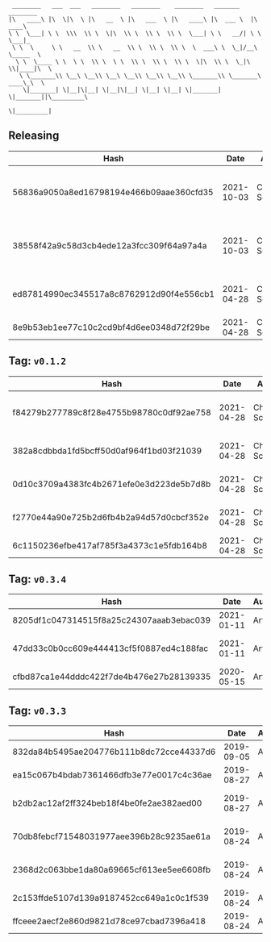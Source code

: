 ```
 ________   ___  ___   ________   ________    ________   _______    ________      
|\   ____\ |\  \|\  \ |\   __  \ |\   ___  \ |\   ____\ |\  ___ \  |\   ____\     
\ \  \___| \ \  \\\  \\ \  \|\  \\ \  \\ \  \\ \  \___| \ \   __/| \ \  \___|_    
 \ \  \     \ \   __  \\ \   __  \\ \  \\ \  \\ \  \  ___\ \  \_|/__\ \_____  \   
  \ \  \____ \ \  \ \  \\ \  \ \  \\ \  \\ \  \\ \  \|\  \\ \  \_|\ \\|____|\  \  
   \ \_______\\ \__\ \__\\ \__\ \__\\ \__\\ \__\\ \_______\\ \_______\ ____\_\  \ 
    \|_______| \|__|\|__| \|__|\|__| \|__| \|__| \|_______| \|_______||\_________\
                                                                      \|_________|
```

## Releasing
| Hash | Date | Author | Changes |
|------|------|--------|---------|
| 56836a9050a8ed16798194e466b09aae360cfd35 | 2021-10-03 | Chris Schubert | Updating namespaces to match folder structure |
| 38558f42a9c58d3cb4ede12a3fcc309f64a97a4a | 2021-10-03 | Chris Schubert | Organizing Appalachia packages for package management |
| ed87814990ec345517a8c8762912d90f4e556cb1 | 2021-04-28 | Chris Schubert | Reformatting code and adding meta files |
| 8e9b53eb1ee77c10c2cd9bf4d6ee0348d72f29be | 2021-04-28 | Chris Schubert | Updating template |


 ## Tag: `v0.1.2`
| Hash | Date | Author | Changes |
|------|------|--------|---------|
| f84279b277789c8f28e4755b98780c0df92ae758 | 2021-04-28 | Chris Schubert | Updating author names for consistency |
| 382a8cdbbda1fd5bcff50d0af964f1bd03f21039 | 2021-04-28 | Chris Schubert | Updating assembly definitions |
| 0d10c3709a4383fc4b2671efe0e3d223de5b7d8b | 2021-04-28 | Chris Schubert | Updating package author |
| f2770e44a90e725b2d6fb4b2a94d57d0cbcf352e | 2021-04-28 | Chris Schubert | Beginning modification tracking |
| 6c1150236efbe417af785f3a4373c1e5fdb164b8 | 2021-04-28 | Chris Schubert | Restructing project |


 ## Tag: `v0.3.4`
| Hash | Date | Author | Changes |
|------|------|--------|---------|
| 8205df1c047314515f8a25c24307aaab3ebac039 | 2021-01-11 | Artees | Updated dependencies |
| 47dd33c0b0cc609e444413cf5f0887ed4c188fac | 2021-01-11 | Artees | Changed the asmdef name to Artees.UnitySemVer.Tests |
| cfbd87ca1e44dddc422f7de4b476e27b28139335 | 2020-05-15 | Artees | Added the OpenUPM badge and instruction |


 ## Tag: `v0.3.3`
| Hash | Date | Author | Changes |
|------|------|--------|---------|
| 832da84b5495ae204776b111b8dc72cce44337d6 | 2019-09-05 | Artees | Updated README.md |
| ea15c067b4bdab7361466dfb3e77e0017c4c36ae | 2019-08-27 | Artees | README, LICENSE |
| b2db2ac12af2ff324beb18f4be0fe2ae382aed00 | 2019-08-27 | Artees | Fixed the UPM package |
| 70db8febcf71548031977aee396b28c9235ae61a | 2019-08-24 | Artees | Added an image to README.md |
| 2368d2c063bbe1da80a69665cf613ee5ee6608fb | 2019-08-24 | Artees | Added an image to README.md |
| 2c153ffde5107d139a9187452cc649a1c0c1f539 | 2019-08-24 | Artees | Initial commit |
| ffceee2aecf2e860d9821d78ce97cbad7396a418 | 2019-08-24 | Artees | Initial commit |
